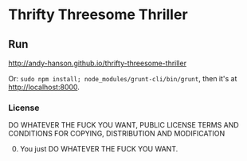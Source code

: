 # Thrifty Threesome Thriller

## Run

<http://andy-hanson.github.io/thrifty-threesome-thriller>

Or: `sudo npm install; node_modules/grunt-cli/bin/grunt`, then it's at <http://localhost:8000>.


### License

DO WHATEVER THE FUCK YOU WANT, PUBLIC LICENSE
TERMS AND CONDITIONS FOR COPYING, DISTRIBUTION AND MODIFICATION

0. You just DO WHATEVER THE FUCK YOU WANT.
